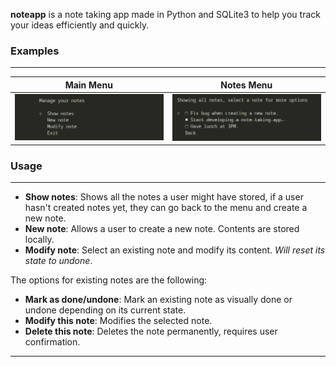 **noteapp** is a note taking app made in Python and SQLite3 to help you track your ideas efficiently and quickly.

### Examples
---
|         Main Menu          |         Notes Menu          |
| :--------------------: | :--------------------------: |
| ![](examples/example2.png) | ![](examples/example1.png) |

### Usage
---
- **Show notes**: Shows all the notes a user might have stored, if a user hasn't created notes yet, they can go back to the menu and create a new note.
- **New note**: Allows a user to create a new note. Contents are stored locally.
- **Modify note**: Select an existing note and modify its content. *Will reset its state to undone*.

The options for existing notes are the following:

- **Mark as done/undone**: Mark an existing note as visually done or undone depending on its current state.
- **Modify this note**: Modifies the selected note.
- **Delete this note**: Deletes the note permanently, requires user confirmation.
---